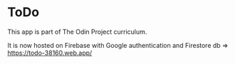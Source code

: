 # ToDo

This app is part of The Odin Project curriculum. 

It is now hosted on Firebase with Google authentication and Firestore db => https://todo-38160.web.app/

